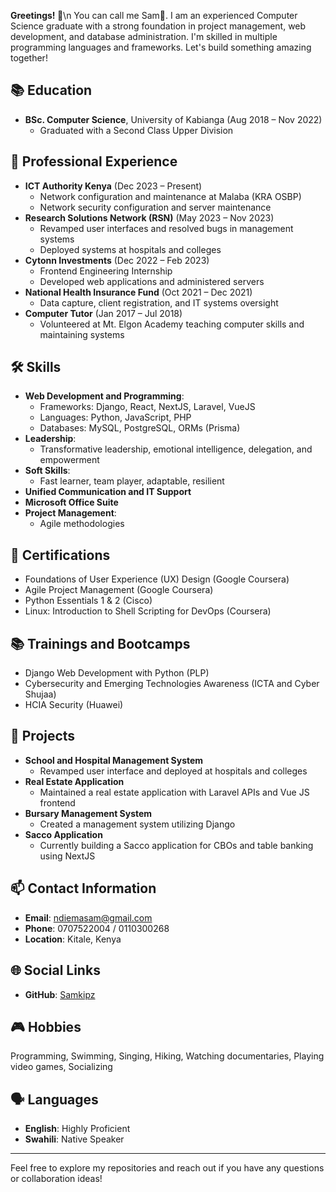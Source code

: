 **Greetings! 🤗**\n
You can call me Sam🤠. I am an experienced Computer Science graduate with a strong foundation in project management, web development, and database administration. I'm skilled in multiple programming languages and frameworks. Let's build something amazing together!

## 📚 Education
- **BSc. Computer Science**, University of Kabianga (Aug 2018 – Nov 2022)
  - Graduated with a Second Class Upper Division

## 💼 Professional Experience
- **ICT Authority Kenya** (Dec 2023 – Present)
  - Network configuration and maintenance at Malaba (KRA OSBP)
  - Network security configuration and server maintenance
- **Research Solutions Network (RSN)** (May 2023 – Nov 2023)
  - Revamped user interfaces and resolved bugs in management systems
  - Deployed systems at hospitals and colleges
- **Cytonn Investments** (Dec 2022 – Feb 2023)
  - Frontend Engineering Internship
  - Developed web applications and administered servers
- **National Health Insurance Fund** (Oct 2021 – Dec 2021)
  - Data capture, client registration, and IT systems oversight
- **Computer Tutor** (Jan 2017 – Jul 2018)
  - Volunteered at Mt. Elgon Academy teaching computer skills and maintaining systems

## 🛠️ Skills
- **Web Development and Programming**:
  - Frameworks: Django, React, NextJS, Laravel, VueJS
  - Languages: Python, JavaScript, PHP
  - Databases: MySQL, PostgreSQL, ORMs (Prisma)
- **Leadership**:
  - Transformative leadership, emotional intelligence, delegation, and empowerment
- **Soft Skills**:
  - Fast learner, team player, adaptable, resilient
- **Unified Communication and IT Support**
- **Microsoft Office Suite**
- **Project Management**:
  - Agile methodologies

## 📜 Certifications
- Foundations of User Experience (UX) Design (Google Coursera)
- Agile Project Management (Google Coursera)
- Python Essentials 1 & 2 (Cisco)
- Linux: Introduction to Shell Scripting for DevOps (Coursera)

## 📚 Trainings and Bootcamps
- Django Web Development with Python (PLP)
- Cybersecurity and Emerging Technologies Awareness (ICTA and Cyber Shujaa)
- HCIA Security (Huawei)

## 📂 Projects
- **School and Hospital Management System**
  - Revamped user interface and deployed at hospitals and colleges
- **Real Estate Application**
  - Maintained a real estate application with Laravel APIs and Vue JS frontend
- **Bursary Management System**
  - Created a management system utilizing Django
- **Sacco Application**
  - Currently building a Sacco application for CBOs and table banking using NextJS

## 📫 Contact Information
- **Email**: ndiemasam@gmail.com
- **Phone**: 0707522004 / 0110300268
- **Location**: Kitale, Kenya

## 🌐 Social Links
- **GitHub**: [Samkipz](https://github.com/Samkipz)

## 🎮 Hobbies
Programming, Swimming, Singing, Hiking, Watching documentaries, Playing video games, Socializing

## 🗣️ Languages
- **English**: Highly Proficient
- **Swahili**: Native Speaker

---

Feel free to explore my repositories and reach out if you have any questions or collaboration ideas!
